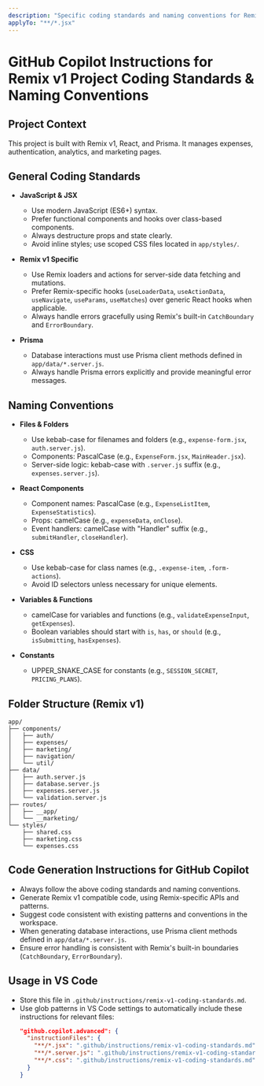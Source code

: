 ```yaml
---
description: "Specific coding standards and naming conventions for Remix v1 project"
applyTo: "**/*.jsx"
---
```


# GitHub Copilot Instructions for Remix v1 Project Coding Standards & Naming Conventions

## Project Context

This project is built with Remix v1, React, and Prisma. It manages expenses, authentication, analytics, and marketing pages.

## General Coding Standards

- **JavaScript & JSX**

  - Use modern JavaScript (ES6+) syntax.
  - Prefer functional components and hooks over class-based components.
  - Always destructure props and state clearly.
  - Avoid inline styles; use scoped CSS files located in `app/styles/`.

- **Remix v1 Specific**

  - Use Remix loaders and actions for server-side data fetching and mutations.
  - Prefer Remix-specific hooks (`useLoaderData`, `useActionData`, `useNavigate`, `useParams`, `useMatches`) over generic React hooks when applicable.
  - Always handle errors gracefully using Remix's built-in `CatchBoundary` and `ErrorBoundary`.

- **Prisma**
  - Database interactions must use Prisma client methods defined in `app/data/*.server.js`.
  - Always handle Prisma errors explicitly and provide meaningful error messages.

## Naming Conventions

- **Files & Folders**

  - Use kebab-case for filenames and folders (e.g., `expense-form.jsx`, `auth.server.js`).
  - Components: PascalCase (e.g., `ExpenseForm.jsx`, `MainHeader.jsx`).
  - Server-side logic: kebab-case with `.server.js` suffix (e.g., `expenses.server.js`).

- **React Components**

  - Component names: PascalCase (e.g., `ExpenseListItem`, `ExpenseStatistics`).
  - Props: camelCase (e.g., `expenseData`, `onClose`).
  - Event handlers: camelCase with "Handler" suffix (e.g., `submitHandler`, `closeHandler`).

- **CSS**

  - Use kebab-case for class names (e.g., `.expense-item`, `.form-actions`).
  - Avoid ID selectors unless necessary for unique elements.

- **Variables & Functions**

  - camelCase for variables and functions (e.g., `validateExpenseInput`, `getExpenses`).
  - Boolean variables should start with `is`, `has`, or `should` (e.g., `isSubmitting`, `hasExpenses`).

- **Constants**
  - UPPER_SNAKE_CASE for constants (e.g., `SESSION_SECRET`, `PRICING_PLANS`).

## Folder Structure (Remix v1)

```
app/
├── components/
│   ├── auth/
│   ├── expenses/
│   ├── marketing/
│   ├── navigation/
│   └── util/
├── data/
│   ├── auth.server.js
│   ├── database.server.js
│   ├── expenses.server.js
│   └── validation.server.js
├── routes/
│   ├── __app/
│   └── __marketing/
└── styles/
    ├── shared.css
    ├── marketing.css
    └── expenses.css
```

## Code Generation Instructions for GitHub Copilot

- Always follow the above coding standards and naming conventions.
- Generate Remix v1 compatible code, using Remix-specific APIs and patterns.
- Suggest code consistent with existing patterns and conventions in the workspace.
- When generating database interactions, use Prisma client methods defined in `app/data/*.server.js`.
- Ensure error handling is consistent with Remix's built-in boundaries (`CatchBoundary`, `ErrorBoundary`).

## Usage in VS Code

- Store this file in `.github/instructions/remix-v1-coding-standards.md`.
- Use glob patterns in VS Code settings to automatically include these instructions for relevant files:
  ```json
  "github.copilot.advanced": {
    "instructionFiles": {
      "**/*.jsx": ".github/instructions/remix-v1-coding-standards.md",
      "**/*.server.js": ".github/instructions/remix-v1-coding-standards.md",
      "**/*.css": ".github/instructions/remix-v1-coding-standards.md"
    }
  }
  ```
